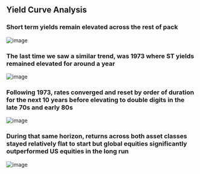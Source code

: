 ## Yield Curve Analysis

### Short term yields remain elevated across the rest of pack
![image](https://github.com/nurciuoli/MyFdsProjects/assets/57609455/6bc3f9c8-a8e6-4bb6-a373-f92b9c4a4ec6)
   <br>
### The last time we saw a similar trend, was 1973 where ST yields remained elevated for around a year
![image](https://github.com/nurciuoli/MyFdsProjects/assets/57609455/5f34ca42-9161-46ff-b0c8-725b7000b179)
   <br>
### Following 1973, rates converged and reset by order of duration for the next 10 years before elevating to double digits in the late 70s and early 80s
![image](https://github.com/nurciuoli/MyFdsProjects/assets/57609455/b8ea06c4-d43d-40db-a0eb-16032dba9309)

### During that same horizon, returns across both asset classes stayed relatively flat to start but global equities significantly outperformed US equities in the long run 
![image](https://github.com/nurciuoli/MyFdsProjects/assets/57609455/9c6185ec-32f4-4058-9e2d-6d8ee8b135ec)
